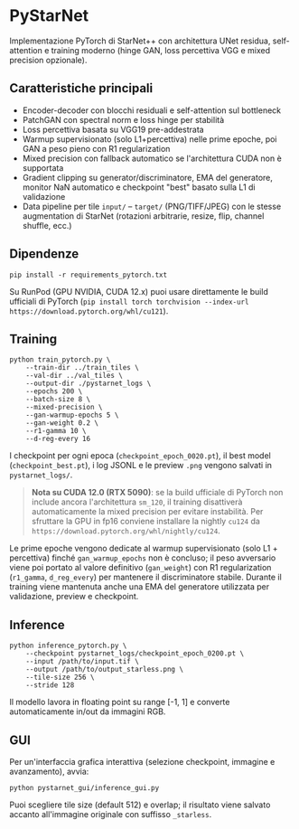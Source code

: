 # PyStarNet

Implementazione PyTorch di StarNet++ con architettura UNet residua, self-attention e training moderno (hinge GAN, loss percettiva VGG e mixed precision opzionale).

## Caratteristiche principali

- Encoder-decoder con blocchi residuali e self-attention sul bottleneck
- PatchGAN con spectral norm e loss hinge per stabilità
- Loss percettiva basata su VGG19 pre-addestrata
- Warmup supervisionato (solo L1+percettiva) nelle prime epoche, poi GAN a peso pieno con R1 regularization
- Mixed precision con fallback automatico se l'architettura CUDA non è supportata
- Gradient clipping su generator/discriminatore, EMA del generatore, monitor NaN automatico e checkpoint "best" basato sulla L1 di validazione
- Data pipeline per tile `input/` – `target/` (PNG/TIFF/JPEG) con le stesse augmentation di StarNet (rotazioni arbitrarie, resize, flip, channel shuffle, ecc.)

## Dipendenze

```
pip install -r requirements_pytorch.txt
```

Su RunPod (GPU NVIDIA, CUDA 12.x) puoi usare direttamente le build ufficiali di PyTorch (`pip install torch torchvision --index-url https://download.pytorch.org/whl/cu121`).

## Training

```
python train_pytorch.py \
    --train-dir ../train_tiles \
    --val-dir ../val_tiles \
    --output-dir ./pystarnet_logs \
    --epochs 200 \
    --batch-size 8 \
    --mixed-precision \
    --gan-warmup-epochs 5 \
    --gan-weight 0.2 \
    --r1-gamma 10 \
    --d-reg-every 16
```

I checkpoint per ogni epoca (`checkpoint_epoch_0020.pt`), il best model (`checkpoint_best.pt`), i log JSONL e le preview `.png` vengono salvati in `pystarnet_logs/`.

> **Nota su CUDA 12.0 (RTX 5090)**: se la build ufficiale di PyTorch non include ancora l'architettura `sm_120`, il training disattiverà automaticamente la mixed precision per evitare instabilità. Per sfruttare la GPU in fp16 conviene installare la nightly `cu124` da `https://download.pytorch.org/whl/nightly/cu124`.

Le prime epoche vengono dedicate al warmup supervisionato (solo L1 + percettiva) finché `gan_warmup_epochs` non è concluso; il peso avversario viene poi portato al valore definitivo (`gan_weight`) con R1 regularization (`r1_gamma`, `d_reg_every`) per mantenere il discriminatore stabile. Durante il training viene mantenuta anche una EMA del generatore utilizzata per validazione, preview e checkpoint.

## Inference

```
python inference_pytorch.py \
    --checkpoint pystarnet_logs/checkpoint_epoch_0200.pt \
    --input /path/to/input.tif \
    --output /path/to/output_starless.png \
    --tile-size 256 \
    --stride 128
```

Il modello lavora in floating point su range [-1, 1] e converte automaticamente in/out da immagini RGB.

## GUI

Per un'interfaccia grafica interattiva (selezione checkpoint, immagine e avanzamento), avvia:

```
python pystarnet_gui/inference_gui.py
```

Puoi scegliere tile size (default 512) e overlap; il risultato viene salvato accanto all'immagine originale con suffisso `_starless`.
